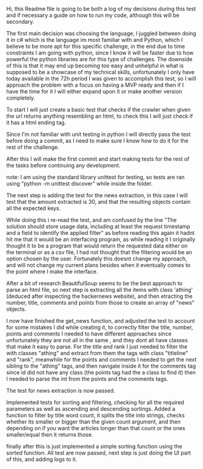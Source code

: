 Hi, this Readme file is going to be both a log of my decisions during this test and if necessary a guide on how to run my code, although this will be secondary.


The first main decision was choosing the language, I juggled between doing it in c# which is the language im most familiar with and Python, which I believe to be more apt for this specific challenge, in the end due to time constraints I am going with python, since I know it will be faster due to how powerful the python libraries are for this type of challenges. The downside of this is that it may end up becoming too easy and unhelpful in what is supposed to be a showcase of my technical skills, unfortunately I only have today available in the 72h period I was given to accomplish this test, so I will approach the problem with a focus on having a MVP ready and then if I have the time for it I will either expand upon it or make another version completely.

To start I will just create a basic test that checks if the crawler when given the url returns anything resembling an html, to check this I will just check if it has a html ending tag.

Since I'm not familiar with unit testing in python I will directly pass the test before doing a commit, as I need to make sure I know how to do it for the rest of the challenge.

After this I will make the first commit and start making tests for the rest of the tasks before continuing any development.

note: I am using the standard library unittest for testing, so tests are ran using "python -m unittest discover" while inside the folder.

The next step is adding the test for the news extraction, in this case I will test that the amount extracted is 30, and that the resulting objects contain all the expected keys.

While doing this i re-read the test, and am confused by the line "The solution should store usage data, including at least the request timestamp and a field to identify the applied filter" as before reading this again it hadnt hit me that it would be an interfacing program, as while reading it I originally thought it to be a program that would return the requested data either on the terminal or as a csv file, I had not thought that the filtering would be an option chosen by the user. Fortunately this doesnt change my approach, and will not change my current plans besides when it eventually comes to the point where I make the interface.

After a bit of research BeautifulSoup seems to be the best approach to parse an html file, so next step is extracting all the items with class 'athing' (deduced after inspecting the hackernews website), and then etracting the number, title, comments and points from those to create an array of "news" objects.

I now have finished the get_news function, and adjusted the test to account for some mistakes I did while creating it, to correctly filter the title, number, points and comments I needed to have different approaches since unfortunately they are not all in the same <tr>, and they dont all have classes that make it easy to parse.
For the title and rank I just needed to filter the <tr> with classes "athing" and extract from them the tags with class "titleline" and "rank", meanwhile for the points and comments I needed to get the next sibling to the "athing" tags, and then navigate inside it for the comments tag since id did not have any class (the points tag had the a class to find it) then I needed to parse the int from the points and the comments tags.

The test for news extraction is now passed.
 
Implemented tests for sorting and filtering, checking for all the required parameters as well as ascending and descending sortings.
Added a function to filter by title word count, it splits the title into strings, checks whether its smaller or bigger than the given count argument, and then depending on if you want the articles longer than that count or the ones smaller/equal then it returns those.

finally after this is just implemented a simple sorting function using the sorted function.
All test are now passed, next step is just doing the UI part of this, and adding logs to it.